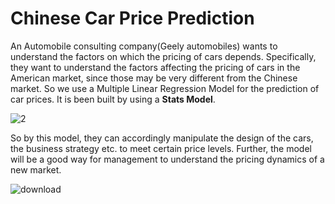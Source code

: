 # Chinese Car Price Prediction
An Automobile consulting company(Geely automobiles) wants to understand the factors
on which the pricing of cars depends. Specifically, they want to understand the factors 
affecting the pricing of cars in the American market, since those may be
very different from the Chinese market. So we use a Multiple Linear Regression Model for 
the prediction of car prices. It is been built by using a **Stats Model**.

![2](https://user-images.githubusercontent.com/64731286/88321568-0c394380-cd3d-11ea-8f78-269eae4f9524.png)

So by this model, they can accordingly manipulate the design of
the cars, the business strategy etc. to meet certain price levels. Further, the model
will be a good way for management to understand the pricing dynamics of a new
market.

![download](https://user-images.githubusercontent.com/64731286/88321582-10fdf780-cd3d-11ea-9a56-2c11c11f65c0.png)
